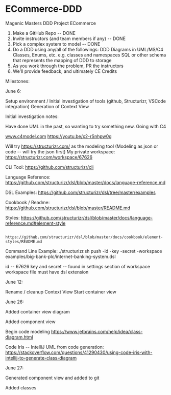 # ECommerce-DDD
Magenic Masters DDD Project ECommerce

1) Make a GitHub Repo -- DONE
2) Invite instructors (and team members if any) -- DONE
3) Pick a complex system to model -- DONE
4) Do a DDD using any/all of the followings:
  DDD Diagrams in UML/MS/C4
  Classes, Enums, etc. e.g. classes and namespaces
  SQL or other schema that represents the mapping of DDD to storage
5) As you work through the problem, PR the instructors
6) We'll provide feedback, and ultimately CE Credits

Milestones:

June 6: 

  Setup environment / Initial investigation of tools (github, Structurizr, VSCode integration)
  Generation of Context View


Initial investigation notes:

Have done UML in the past, so wanting to try something new.  Going with C4

www.c4model.com
https://youtu.be/x2-rSnhpw0g

Will try https://structurizr.com/ as the modeling tool (Modeling as json or code -- will try the json first)
My private workspace: https://structurizr.com/workspace/67626

CLI Tool: https://github.com/structurizr/cli 

Language Reference: https://github.com/structurizr/dsl/blob/master/docs/language-reference.md

DSL Examples: https://github.com/structurizr/dsl/tree/master/examples

Cookbook / Readme: https://github.com/structurizr/dsl/blob/master/README.md

Styles: https://github.com/structurizr/dsl/blob/master/docs/language-reference.md#element-style

        https://github.com/structurizr/dsl/blob/master/docs/cookbook/element-styles/README.md


Command Line Example:
./structurizr.sh push -id <id> -key <key> -secret <secret> -workspace examples/big-bank-plc/internet-banking-system.dsl

id -- 67626
key and secret -- found in settings section of workspace
workspace file must have dsl extension

June 12:
  
  Rename / cleanup Context View
  Start container view

June 26:

  Added container view diagram
  
  Added component view
  
  Begin code modeling https://www.jetbrains.com/help/idea/class-diagram.html 
  
  Code Iris -- IntelliJ UML from code generation: https://stackoverflow.com/questions/41290430/using-code-iris-with-intellij-to-generate-class-diagram
  
June 27:
  
  Generated component view and added to git
  
  Added classes
